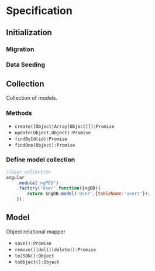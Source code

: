 # Specification

## Initialization

### Migration

### Data Seeding

## Collection
Collection of models.

### Methods
- `create([Object|Array[Object]]):Promise`
- `update(Object,Object):Promise`
- `findById(id):Promise`
- `findOne(Object):Promise`

### Define model collection
```js
//User collection
angular
    .module('ngPOS')
    .factory('User',function($ngDB){
        return $ngDB.model('User',{tableName:'users'});
    }); 
```

## Model
Object relational mapper

- `save():Promise`
- `remove()|del()|delete():Promise`
- `toJSON():Object`
- `toObject():Object`